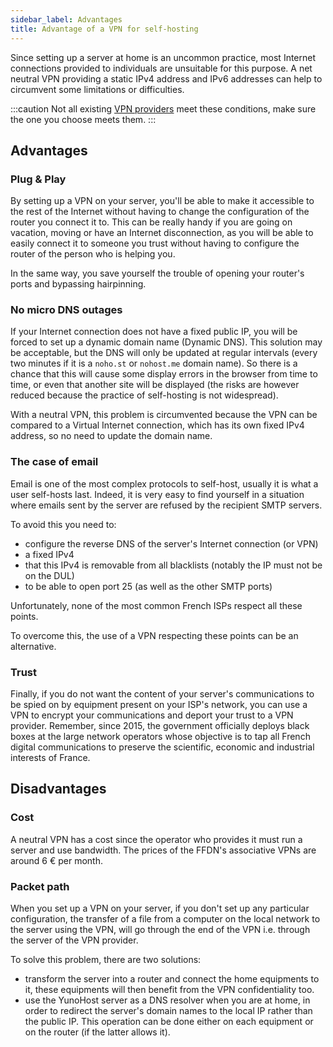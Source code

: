 ```yaml
---
sidebar_label: Advantages
title: Advantage of a VPN for self-hosting
---
```


Since setting up a server at home is an uncommon practice, most Internet connections provided to individuals are unsuitable for this purpose. A net neutral VPN providing a static IPv4 address and IPv6 addresses can help to circumvent some limitations or difficulties.

:::caution
Not all existing [VPN providers](/install/providers/vpn/) meet these conditions, make sure the one you choose meets them.
:::

## Advantages

### Plug & Play

By setting up a VPN on your server, you'll be able to make it accessible to the rest of the Internet without having to change the configuration of the router you connect it to. This can be really handy if you are going on vacation, moving or have an Internet disconnection, as you will be able to easily connect it to someone you trust without having to configure the router of the person who is helping you.

In the same way, you save yourself the trouble of opening your router's ports and bypassing hairpinning.

### No micro DNS outages

If your Internet connection does not have a fixed public IP, you will be forced to set up a dynamic domain name (Dynamic DNS). This solution may be acceptable, but the DNS will only be updated at regular intervals (every two minutes if it is a `noho.st` or `nohost.me` domain name). So there is a chance that this will cause some display errors in the browser from time to time, or even that another site will be displayed (the risks are however reduced because the practice of self-hosting is not widespread).

With a neutral VPN, this problem is circumvented because the VPN can be compared to a Virtual Internet connection, which has its own fixed IPv4 address, so no need to update the domain name.

### The case of email

Email is one of the most complex protocols to self-host, usually it is what a user self-hosts last. Indeed, it is very easy to find yourself in a situation where emails sent by the server are refused by the recipient SMTP servers.

To avoid this you need to:

- configure the reverse DNS of the server's Internet connection (or VPN)
- a fixed IPv4
- that this IPv4 is removable from all blacklists (notably the IP must not be on the DUL)
- to be able to open port 25 (as well as the other SMTP ports)

Unfortunately, none of the most common French ISPs respect all these points.

To overcome this, the use of a VPN respecting these points can be an alternative.

### Trust

Finally, if you do not want the content of your server's communications to be spied on by equipment present on your ISP's network, you can use a VPN to encrypt your communications and deport your trust to a VPN provider. Remember, since 2015, the government officially deploys black boxes at the large network operators whose objective is to tap all French digital communications to preserve the scientific, economic and industrial interests of France.

## Disadvantages

### Cost

A neutral VPN has a cost since the operator who provides it must run a server and use bandwidth. The prices of the FFDN's associative VPNs are around 6 € per month.

### Packet path

When you set up a VPN on your server, if you don't set up any particular configuration, the transfer of a file from a computer on the local network to the server using the VPN, will go through the end of the VPN i.e. through the server of the VPN provider.

To solve this problem, there are two solutions:

- transform the server into a router and connect the home equipments to it, these equipments will then benefit from the VPN confidentiality too.
- use the YunoHost server as a DNS resolver when you are at home, in order to redirect the server's domain names to the local IP rather than the public IP. This operation can be done either on each equipment or on the router (if the latter allows it).
